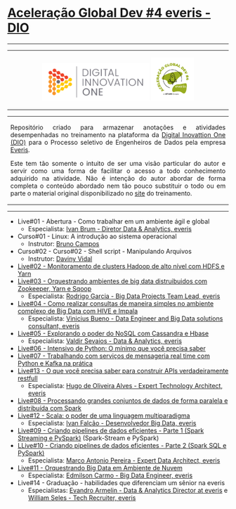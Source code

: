 # **<u>Aceleração Global Dev #4 everis - DIO</u>**

------
<table style="width: 100%">
  <tr>
    <td>
      <p align="center">
        <img src="./img/logo_dio.png" alt="logo_dio" width="50%" />
        <img src="/img/logo_aceleracao_everis.png" alt="logo_aceleracao_everis" width="20%" />
      </p>
    </td>
  </tr>
</table>

<table style="width: 100%">
  <tr>
    <td>
      <p align="justify">
        Repositório criado para armazenar anotações e atividades desempenhadas no treinamento na plataforma da <a href="https://digitalinnovation.one/" target="_blank">Digital Inovattion One (DIO)</a> para o Processo seletivo de Engenheiros de Dados pela empresa <a href="https://www.everis.com/brazil" target="_blank">Everis</a>.
      </p>
      <p align="justify">
        Este tem tão somente o intuito de ser uma visão particular do autor e servir como uma forma de facilitar o acesso a todo conhecimento adquirido na atividade. Não é intenção do autor abordar de forma completa o conteúdo abordado nem tão pouco substituir o todo ou em parte o material original disponibilizado no <a href="https://web.digitalinnovation.one/acceleration/aceleracao-global-dev-4-everis?tab=path" target="_blank">site</a> do treinamento.
      </p>
    </td>
  </tr>
</table>

------

- Live#01 - Abertura - Como trabalhar em um ambiente ágil e global
	- Especialista: [Ivan Brum - Diretor Data & Analytics, everis](https://www.linkedin.com/in/ivan-brum-960358/)
- Curso#01 - Linux: A introdução ao sistema operacional
	- Instrutor: [Bruno Campos](https://www.linkedin.com/in/brunodecamposdias/)
- Curso#02 - Curso#02 - Shell script - Manipulando Arquivos
	- Instrutor: [Daviny Vidal](https://www.linkedin.com/in/davinyvidal/)
- [Live#02 - Monitoramento de clusters Hadoop de alto nível com HDFS e Yarn](./live_02)
- [Live#03 - Orquestrando ambientes de big data distruibuidos com Zookeeper, Yarn e Sqoop](./live_03)
	- Especialista: [Rodrigo Garcia - Big Data Projects Team Lead, everis](https://www.linkedin.com/in/rodsantosg/)
- [Live#04 - Como realizar consultas de maneira simples no ambiente complexo de Big Data com HIVE e Impala](./live_04)
	- Especialista: [Vinicius Bueno - Data Engineer and Big Data solutions consultant, everis](https://www.linkedin.com/in/vinicius-m-bueno-br/)
- [Live#05 - Explorando o poder do NoSQL com Cassandra e Hbase](./live_05)
	- Especialista: [Valdir Sevaios - Data & Analytics, everis](https://www.linkedin.com/in/valdir-novo-sevaios-junior-8190a096/)
- [Live#06 - Intensivo de Python: O mínimo que você precisa saber](./live_06)
- [Live#07 - Trabalhando com serviços de mensageria real time com Python e Kafka na prática](./live_07)
- [Live#13 - O que você precisa saber para construir APIs verdadeiramente restfull](./live_13)
	- Especialista: [Hugo de Oliveira Alves - Expert Technology Architect, everis](https://www.linkedin.com/in/huguinho/)
- [Live#08 - Processando grandes conjuntos de dados de forma paralela e distribuída com Spark](./live_08)
- [Live#12 - Scala: o poder de uma linguagem multiparadigma](./live_12)
	- Especialista: [Ivan Falcão - Desenvolvedor Big Data, everis](https://www.linkedin.com/in/ivanpfalcao/)
- [Live#09 - Criando pipelines de dados eficientes - Parte 1 (Spark Streaming e PySpark)](./live_09) (Spark-Stream e PySpark)
- [LLive#10 - Criando pipelines de dados eficientes - Parte 2 (Spark SQL e PySpark)](./live_10)
	- Especialista: [Marco Antonio Pereira - Expert Data Architect, everis](https://www.linkedin.com/in/marcoap/)
- [Live#11 - Orquestrando Big Data em Ambiente de Nuvem](./live_11)
	- Especialista: [Edmilson Carmo - Big Data Engineer, everis](https://www.linkedin.com/in/edm-carmo/)
- Live#14 - Graduação - habilidades que diferenciam um sênior na everis
	- Especialistas: [Evandro Armelin - Data & Analytics Director at everis](https://www.linkedin.com/in/evandroarmelin/) e [William Seles - Tech Recruiter, everis](https://www.linkedin.com/in/william-seles-464351147/)
